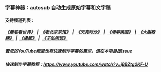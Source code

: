 ###  字幕神器：autosub 自动生成原始字幕和文字稿
####  支持频道列表 :
##### [《蕭茗看世界》](indexes/simonegao.md) &nbsp;|&nbsp; [《老北京茶馆》](indexes/teahouse.md) &nbsp;|&nbsp; [《天亮时分》](indexes/tianliang.md) &nbsp;|&nbsp; [《清聊美国》](indexes/us-stories.md) &nbsp;|&nbsp; [《大樹教練》](indexes/bigtree.md) &nbsp;|&nbsp; [《虞超》](indexes/yuchao.md)  &nbsp;|&nbsp; [《子弘闲谈》](indexes/zihong.md)   

##### 若您的YouTube频道也有快速制作字幕的需求，请在本项目提Issue

##### 快速制作字幕教程：https://www.youtube.com/watch?v=jBBZtg2KF-U
